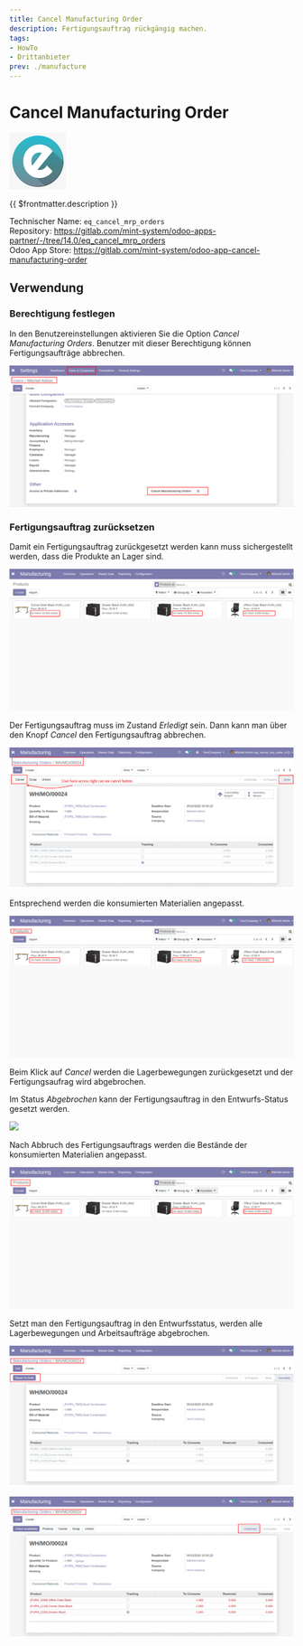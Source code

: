 ```yaml
---
title: Cancel Manufacturing Order
description: Fertigungsauftrag rückgängig machen.
tags:
- HowTo
- Drittanbieter
prev: ./manufacture
---
```

# Cancel Manufacturing Order
![](attachments/icons_odoo_eq.png)

{{ $frontmatter.description }}

Technischer Name: `eq_cancel_mrp_orders`\
Repository: <https://gitlab.com/mint-system/odoo-apps-partner/-/tree/14.0/eq_cancel_mrp_orders>\
Odoo App Store: <https://gitlab.com/mint-system/odoo-app-cancel-manufacturing-order>

## Verwendung

### Berechtigung festlegen

In den Benutzereinstellungen aktivieren Sie die Option *Cancel Manufacturing Orders*. Benutzer mit dieser Berechtigung können Fertigungsaufträge abbrechen.

![](attachments/Odoo%20App%20Fertigung%20Fertigungsauftrag%20Abbrechen%20Berechtigung.png)

### Fertigungsauftrag zurücksetzen

Damit ein Fertigungsauftrag zurückgesetzt werden kann muss sichergestellt werden, dass die Produkte an Lager sind.

![](attachments/Odoo%20App%20Fertigung%20Fertigungsauftrag%20Abbrechen%20Menge.png)

Der Fertigungsauftrag muss im Zustand *Erledigt* sein. Dann kann man über den Knopf *Cancel* den Fertigungsauftrag abbrechen.

![](attachments/Odoo%20App%20Fertigung%20Fertigungsauftrag%20Abbrechen%20Knopf.png)

 Entsprechend werden die konsumierten Materialien angepasst.

![](attachments/Odoo%20App%20Fertigung%20Fertigungsauftrag%20Abbrechen%20Menge%20aktuaisiert.png)

Beim Klick auf *Cancel* werden die Lagerbewegungen zurückgesetzt und der Fertigungsaufrag wird abgebrochen.

Im Status *Abgebrochen* kann der Fertigungsauftrag in den Entwurfs-Status gesetzt werden.

![](attachments/Odoo%20App%20Fertigung%20Fertigungsauftrag%20Abbrechen%20Zurücksetzen.png)

Nach Abbruch des Fertigungsauftrags werden die Bestände der konsumierten Materialien angepasst.

![](attachments/Fertigung%20Fertigungsauftrag%20Abbrechen%20Menge%20konsumiert.png)

Setzt man den Fertigungsauftrag in den Entwurfsstatus, werden alle Lagerbewegungen und Arbeitsaufträge abgebrochen.

![](attachments/Odoo%20App%20Fertigung%20Fertigungsauftrag%20Abbrechen%20Entwurf%20erstellen.png)

![](attachments/Odoo%20App%20Fertigung%20Fertigungsauftrag%20Abbrechen%20Bereit.png)